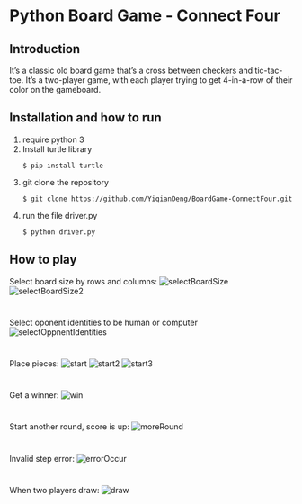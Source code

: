 # Python Board Game - Connect Four

## Introduction

It’s a classic old board game that’s a cross between checkers and tic-tac-toe. It’s a two-player game, with each player trying to get 4-in-a-row of their color on the gameboard.

## Installation and how to run
1. require python 3
2. Install turtle library
   ```
   $ pip install turtle
   ```
3. git clone the repository
   ```
   $ git clone https://github.com/YiqianDeng/BoardGame-ConnectFour.git
   ```
4. run the file driver.py
   ```
   $ python driver.py
   ```

## How to play
Select board size by rows and columns:
![selectBoardSize](doc/selectBoardSize.png)
![selectBoardSize2](doc/selectBoardSize2.png)
#
Select oponent identities to be human or computer
![selectOppnentIdentities](doc/selectOpponentIdentities.png)
#
Place pieces:
![start](doc/start.png)
![start2](doc/start2.png)
![start3](doc/start3.png)
#
Get a winner:
![win](doc/win.png)
#
Start another round, score is up:
![moreRound](doc/moreRound.png)
#
Invalid step error:
![errorOccur](doc/errorOccur.png)
#
When two players draw:
![draw](doc/draw.png)
